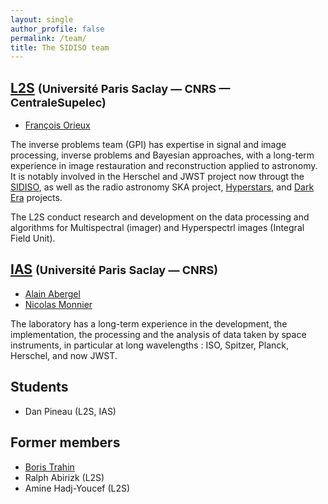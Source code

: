 ```yaml
---
layout: single
author_profile: false
permalink: /team/
title: The SIDISO team
---
```


## [L2S](http://www.l2s.centralesupelec.fr) <font size="4">(Université Paris Saclay — CNRS — CentraleSupelec)</font>

- [François Orieux](https://pro.orieux.fr)

The inverse problems team (GPI) has expertise in signal and image processing,
inverse problems and Bayesian approaches, with a long-term experience in image
restauration and reconstruction applied to astronomy. It is notably involved in
the Herschel and JWST project now througt the [SIDISO](http://sidiso.github.io),
as well as the radio astronomy SKA project, [Hyperstars](http://hyperstars.fr/),
and [Dark Era](https://dark-era.pages.centralesupelec.fr/) projects.

The L2S conduct research and development on the data processing and algorithms
for Multispectral (imager) and Hyperspectrl images (Integral Field Unit).

## [IAS](https://www.ias.u-psud.fr/) <font size="4">(Université Paris Saclay — CNRS)</font>

- [Alain Abergel](mailto:alain.abergel@universite-paris-saclay.fr)
- [Nicolas Monnier](mailto:nicolas.monnier@universite-paris-saclay.fr>)

The laboratory has a long-term experience in the development, the
implementation, the processing and the analysis of data taken by space
instruments, in particular at long wavelengths : ISO, Spitzer, Planck, Herschel,
and now JWST.

## Students

- Dan Pineau (L2S, IAS)

## Former members

- [Boris Trahin](mailto:boris.trahin@universite-paris-saclay.fr>)
- Ralph Abirizk (L2S)
- Amine Hadj-Youcef (L2S)
